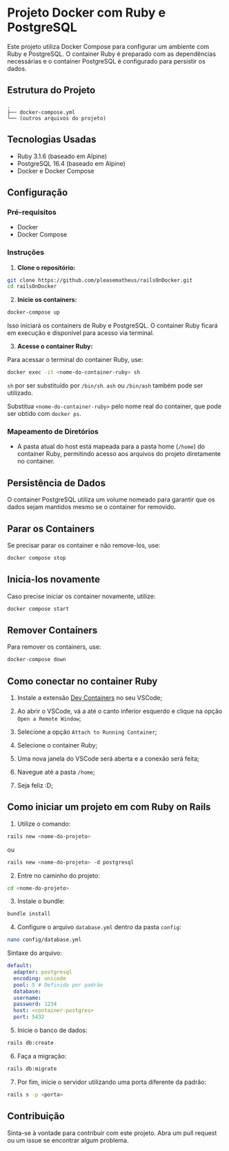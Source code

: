 # Projeto Docker com Ruby e PostgreSQL

Este projeto utiliza Docker Compose para configurar um ambiente com Ruby e PostgreSQL. O container Ruby é preparado com as dependências necessárias e o container PostgreSQL é configurado para persistir os dados.

## Estrutura do Projeto

```
.
├── docker-compose.yml
└── (outros arquivos do projeto)
```

## Tecnologias Usadas

- Ruby 3.1.6 (baseado em Alpine)
- PostgreSQL 16.4 (baseado em Alpine)
- Docker e Docker Compose

## Configuração

### Pré-requisitos

- Docker
- Docker Compose

### Instruções

1. **Clone o repositório:**

```bash
git clone https://github.com/pleasematheus/railsOnDocker.git
cd railsOnDocker
```

2. **Inicie os containers:**

```bash
docker-compose up
```

Isso iniciará os containers de Ruby e PostgreSQL. O container Ruby ficará em execução e disponível para acesso via terminal.

3. **Acesse o container Ruby:**

Para acessar o terminal do container Ruby, use:

```bash
docker exec -it <nome-do-container-ruby> sh
```

`sh` por ser substituído por `/bin/sh`.
`ash` ou `/bin/ash` também pode ser utilizado.

Substitua `<nome-do-container-ruby>` pelo nome real do container, que pode ser obtido com `docker ps`.

### Mapeamento de Diretórios

- A pasta atual do host está mapeada para a pasta home (`/home`) do container Ruby, permitindo acesso aos arquivos do projeto diretamente no container.

## Persistência de Dados

O container PostgreSQL utiliza um volume nomeado para garantir que os dados sejam mantidos mesmo se o container for removido.

## Parar os Containers

Se precisar parar os container e não remove-los, use:

```bash
docker compose stop
```

## Inicia-los novamente

Caso precise iniciar os container novamente, utilize:

```bash
docker compose start
```

## Remover Containers

Para remover os containers, use:

```bash
docker-compose down
```

## Como conectar no container Ruby

1. Instale a extensão [Dev Containers](https://marketplace.visualstudio.com/items?itemName=ms-vscode-remote.remote-containers) no seu VSCode;

2. Ao abrir o VSCode, vá a até o canto inferior esquerdo e clique na opção `Open a Remote Window`;

3. Selecione a opção `Attach to Running Container`;

4. Selecione o container Ruby;

5. Uma nova janela do VSCode será aberta e a conexão será feita;

6. Navegue até a pasta `/home`;

7. Seja feliz :D;

## Como iniciar um projeto em com Ruby on Rails

1. Utilize o comando:
```bash
rails new <nome-do-projeto>
```
ou

```bash
rails new <nome-do-projeto> -d postgresql
```

2. Entre no caminho do projeto:
```bash
cd <nome-do-projeto>
```

3. Instale o bundle:
```bash
bundle install
```

4. Configure o arquivo `database.yml` dentro da pasta `config`:
```bash
nano config/database.yml
```
Sintaxe do arquivo:

```yml
default:
  adapter: postgresql
  encoding: unicode
  pool: 5 # Definida por padrão
  database: 
  username: 
  password: 1234
  host: <container-postgres>
  port: 5432
```

5. Inicie o banco de dados:
```bash
rails db:create
```

6. Faça a migração:
```bash
rails db:migrate
```

7. Por fim, inicie o servidor utilizando uma porta diferente da padrão:
```bash
rails s -p <porta>
```

## Contribuição

Sinta-se à vontade para contribuir com este projeto. Abra um pull request ou um issue se encontrar algum problema.
